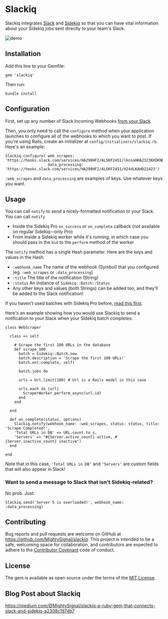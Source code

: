 # Slackiq

Slackiq integrates [Slack](https://slack.com/) and [Sidekiq](http://sidekiq.org) so that you can have vital information about your Sidekiq jobs sent directly to your team's Slack.

![demo](http://i.imgur.com/4NLq2rP.gif)

## Installation

Add this line to your Gemfile:

`gem 'slackiq'`

Then run:

`bundle install`

## Configuration

First, set up any number of Slack Incoming Webhooks [from your Slack](https://slack.com/services/new/incoming-webhook).

Then, you only need to call the `configure` method when your application launches to configure all of the webhooks to which you want to post. If you're using Rails, create an initializer at `config/initializers/slackiq.rb`. Here's an example:

```
Slackiq.configure( web_scrapes: 'https://hooks.slack.com/services/HA298HF2/ALSKF2451/lknsaHHA2323KKDKND', 
                   data_processing: 'https://hooks.slack.com/services/HA298HF2/ALSKF2451/H24dLKAHD22423')
```

`:web_scrapes` and `data_processing` are examples of keys. Use whatever keys you want.

## Usage

You can call `notify` to send a nicely-formatted notification to your Slack. You can call `notify`

* Inside the Sidekiq Pro `on_success` or `on_complete` callback (not available on regular Sidekiq--only Pro)
* From inside a Sidekiq worker while it's running, in which case you should pass in the `bid` to the `perform` method of the worker

The `notify` method has a single Hash parameter. Here are the keys and values in the Hash:
* `:webhook_name` The name of the webhook (Symbol) that you configured (eg. `:web_scrapes` or `:data_processing`)
* `:title` The title of the notification (String)
* `:status` An instance of `Sidekiq::Batch::Status`
* Any other keys and values (both Strings) can be added too, and they'll be added to the Slack notification!

If you haven't used batches with Sidekiq Pro before, [read this first](https://github.com/mperham/sidekiq/wiki/Batches).

Here's an example showing how you would use Slackiq to send a notification to your Slack when your Sidekiq batch completes:

```
class WebScraper
  
  class << self
  
    # Scrape the first 100 URLs in the database
    def scrape_100
      batch = Sidekiq::Batch.new
      batch.description = 'Scrape the first 100 URLs!' 
      batch.on(:complete, self)
      
      batch.jobs do
        
      urls = Url.limit(100) # Url is a Rails model in this case
      
      urls.each do |url|
        ScraperWorker.perform_async(url.id)
      end
    end
  
  end
  
  def on_complete(status, options)
    Slackiq.notify(webhook_name: :web_scrapes, status: status, title: 'Scrape Completed!', 
    'Total URLs in DB' => URL.count.to_s, 
    'Servers' => "#{Server.active_count} active, #{Server.inactive_count} inactive")
  end
  
end
```

Note that in this case, `'Total URLs in DB'` and `'Servers'` are custom fields that will also appear in Slack!

### Want to send a message to Slack that isn't Sidekiq-related?

No prob. Just: 

```
Slackiq.send('Server 5 is overloaded!', webhook_name: :data_processing)
```

## Contributing

Bug reports and pull requests are welcome on GitHub at https://github.com/MightySignal/slackiq. This project is intended to be a safe, welcoming space for collaboration, and contributors are expected to adhere to the [Contributor Covenant](contributor-covenant.org) code of conduct.


## License

The gem is available as open source under the terms of the [MIT License](http://opensource.org/licenses/MIT).

## Blog Post about Slackiq

https://medium.com/@MightySignal/slackiq-a-ruby-gem-that-connects-slack-and-sidekiq-a2308c1974b7

